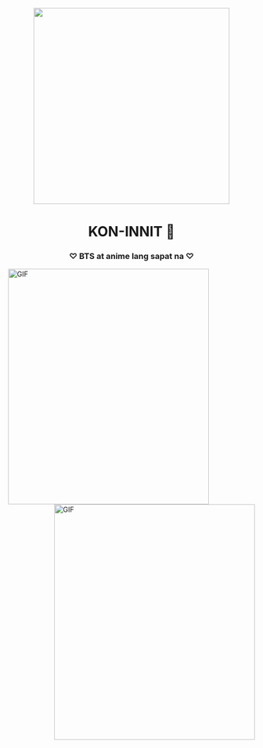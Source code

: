<p align="center">
  <img height="400" src="https://tenor.com/view/bts-bts-cute-bts-christmas-bts-holidays-bangtan-gif-24273077" />
</p>

<h1 align="center">KON-INNIT 👋</h1>
<h3 align="center">♡ BTS at anime lang sapat na ♡</h3>
<img align="left" top="500" height="480" width="410" alt="GIF" src="https://www.icegif.com/wp-content/uploads/2021/10/icegif-1910.gif">
<img align="right" top="500" height="480" width="410" alt="GIF" src="https://64.media.tumblr.com/67f1ce41a6eae180e0a701ebd05b94bb/tumblr_inline_o8tc3g3QEc1qedh1e_500.gifv">

<h3 align="center"></h3>
<p align="left">
</p>
